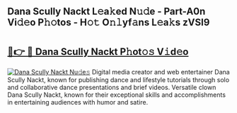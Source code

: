 ## Dana Scully Nackt L𝚎a𝚔ed N𝚞𝚍e - Part-A0n Vi𝚍𝚎o P𝚑𝚘tos - H𝚘𝚝 O𝚗𝚕yf𝚊ns L𝚎a𝚔s zVSI9

# <h2><a href="http://kfep8a.oniu.top/?m=Dana+Scully+Nackt">🔗👉 🔴 Dana Scully Nackt P𝚑ot𝚘𝚜 V𝚒d𝚎o</a></h2>

[![Dana Scully Nackt Nu𝚍e𝚜](https://i.imgur.com/0qMVB7G.gif)](http://kfep8a.oniu.top/?m=Dana+Scully+Nackt)
Digital media creator and web entertainer Dana Scully Nackt, known for publishing dance and lifestyle tutorials through solo and collaborative dance presentations and brief videos. Versatile clown Dana Scully Nackt, known for their exceptional skills and accomplishments in entertaining audiences with humor and satire.  
